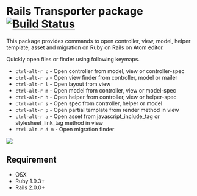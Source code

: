 # Rails Transporter package [![Build Status](https://travis-ci.org/hmatsuda/rails-transporter.svg)](https://travis-ci.org/hmatsuda/rails-transporter)

This package provides commands to open controller, view, model, helper template, asset and migration on Ruby on Rails on Atom editor.

Quickly open files or finder using following keymaps.

* `ctrl-alt-r c` - Open controller from model, view or controller-spec
* `ctrl-alt-r v` - Open view finder from controller, model or mailer
* `ctrl-alt-r l` - Open layout from view
* `ctrl-alt-r m` - Open model from controller, view or model-spec
* `ctrl-alt-r h` - Open helper from controller, view or helper-spec
* `ctrl-alt-r s` - Open spec from controller, helper or model
* `ctrl-alt-r p` - Open partial template from render method in view
* `ctrl-alt-r a` - Open asset from javascript_include_tag or stylesheet_link_tag method in view
* `ctrl-alt-r d m` - Open migration finder

![](http://cl.ly/image/0q2B370v3S3Y/out.gif)

## Requirement
* OSX
* Ruby 1.9.3+
* Rails 2.0.0+
